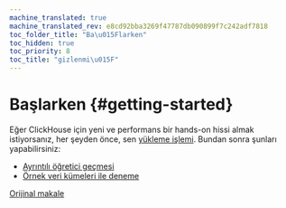 ```yaml
---
machine_translated: true
machine_translated_rev: e8cd92bba3269f47787db090899f7c242adf7818
toc_folder_title: "Ba\u015Flarken"
toc_hidden: true
toc_priority: 8
toc_title: "gizlenmi\u015F"
---
```


# Başlarken {#getting-started}

Eğer ClickHouse için yeni ve performans bir hands-on hissi almak istiyorsanız, her şeyden önce, sen [yükleme işlemi](install.md). Bundan sonra şunları yapabilirsiniz:

-   [Ayrıntılı öğretici geçmesi](tutorial.md)
-   [Örnek veri kümeleri ile deneme](example-datasets/ontime.md)

[Orijinal makale](https://clickhouse.tech/docs/en/getting_started/) <!--hide-->
